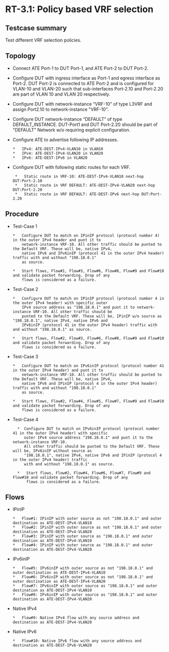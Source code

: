 # RT-3.1: Policy based VRF selection

## Testcase summary

Test different VRF selection policies.

## Topology

*   Connect ATE Port-1 to DUT Port-1, and ATE Port-2 to DUT Port-2.

*   Configure DUT with ingress interface as Port-1 and egress interface as Port-2. DUT Port-2 is connected to ATE Port-2 and is configured for VLAN-10 and VLAN-20 such that sub-interfaces Port-2.10 and Port-2.20 are part of VLAN 10 and VLAN 20 respectively.

*   Configure DUT with network-instance “VRF-10” of type L3VRF and assign Port2.10 to network-instance "VRF-10".
        
*   Configure DUT network-instance “DEFAULT” of type DEFAULT_INSTANCE. DUT-Port1 and DUT Port-2.20 should be part of "DEFAULT" Network w/o requiring 
    explicit configuration.
    
*   Configure ATE to advertise following IP addresses.

        *   IPv4: ATE-DEST-IPv4-VLAN10 in VLAN10
        *   IPv4: ATE-DEST-IPv4-VLAN20 in VLAN20
        *   IPv6: ATE-DEST-IPv6 in VLAN20

*   Configure DUT with following static routes for each VRF.

         *   Static route in VRF-10: ATE-DEST-IPv4-VLAN10 next-hop DUT:Port-2.10
         *   Static route in VRF DEFAULT: ATE-DEST-IPv4-VLAN20 next-hop DUT:Port-2.20
         *   Static route in VRF DEFAULT: ATE-DEST-IPv6 next-hop DUT:Port-2.20

## Procedure

*   Test-Case 1

        *   Configure DUT to match on IPinIP protocol (protocol number 4) in the outer IPv4 header and punt it to 
            network-instance VRF-10. All other traffic should be punted to the Default VRF. These will be, native IPv4, 
            native IPv6 and IPv6inIP (protocol 41 in the outer IPv4 header) traffic with and without "198.18.0.1"
            as source.

        *   Start flows, Flow#1, Flow#3, Flow#6, Flow#8, Flow#9 and Flow#10 and validate packet forwarding. Drop of any 
            flows is considered as a failure.

*   Test-Case 2

        *   Configure DUT to match on IPinIP protocol (protocol number 4 in the outer IPv4 header) with specific outer 
            IPv4 source address as "198.18.0.1" and punt it to network-instance VRF-10. All other traffic should be 
            punted to the Default VRF. These will be, IPinIP w/o source as "198.18.0.1", native IPv4, native IPv6 and 
            IPv6inIP (protocol 41 in the outer IPv4 header) traffic with and without "198.18.0.1" as source.

        *   Start flows, Flow#2, Flow#3, Flow#6, Flow#8, Flow#9 and Flow#10 and validate packet forwarding. Drop of any 
            flows is considered as a failure.

*   Test-Case 3

        *   Configure DUT to match on IPv6inIP protocol (protocol number 41 in the outer IPv4 header) and punt it to 
            network-instance VRF-10. All other traffic should be punted to the Default VRF. These will be, native IPv4, 
            native IPv6 and IPinIP (protocol 4 in the outer IPv4 header) traffic with and without "198.18.0.1"
            as source.

        *   Start flows, Flow#2, Flow#4, Flow#5, Flow#7, Flow#9 and Flow#10 and validate packet forwarding. Drop of any 
            flows is considered as a failure.

* Test-Case 4
          
        *  Configure DUT to match on IPv6inIP protocol (protocol number 41 in the outer IPv4 header) with specific 
           outer IPv4 source address "198.18.0.1" and punt it to the network-instance VRF-10. 
           All other traffic should be punted to the Default VRF. These will be, IPv6inIP without source as 
           "198.18.0.1", native IPv4, native IPv6 and IPinIP (protocol 4 in the outer IPv4 header) traffic 
           with and without "198.18.0.1" as source.

        *   Start flows, Flow#2, Flow#4, Flow#6, Flow#7, Flow#9 and Flow#10 and validate packet forwarding. Drop of any 
            flows is considered as a failure.

## Flows

*   IPinIP

        *   Flow#1: IPinIP with outer source as not "198.18.0.1" and outer destination as ATE-DEST-IPv4-VLAN10
        *   Flow#2: IPinIP with outer source as not "198.18.0.1" and outer destination as ATE-DEST-IPv4-VLAN20
        *   Flow#3: IPinIP with outer source as "198.18.0.1" and outer destination as ATE-DEST-IPv4-VLAN10
        *   Flow#4: IPinIP with outer source as "198.18.0.1" and outer destination as ATE-DEST-IPv4-VLAN20

*   IPv6inIP

        *   Flow#5: IPv6inIP with outer source as not "198.18.0.1" and outer destination as ATE-DEST-IPv4-VLAN10
        *   Flow#6: IPv6inIP with outer source as not "198.18.0.1" and outer destination as ATE-DEST-IPv4-VLAN20
        *   Flow#7: IPv6inIP with outer source as "198.18.0.1" and outer destination as ATE-DEST-IPv4-VLAN10
        *   Flow#8: IPv6inIP with outer source as "198.18.0.1" and outer destination as ATE-DEST-IPv4-VLAN20

*   Native IPv4

        *   Flow#9: Native IPv4 flow with any source address and destination as ATE-DEST-IPv4-VLAN20

*   Native IPv6

        *   Flow#10: Native IPv6 flow with any source address and destination as ATE-DEST-IPv6-VLAN20
